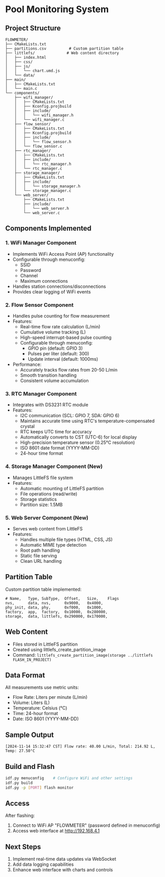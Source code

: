 # Pool Monitoring System

## Project Structure
```
FLOWMETER/
├── CMakeLists.txt
├── partitions.csv          # Custom partition table
├── littlefs/              # Web content directory
│   ├── index.html
│   ├── css/
│   ├── js/
│   │   └── chart.umd.js
│   └── data/
├── main/
│   ├── CMakeLists.txt
│   └── main.c
└── components/
    ├── wifi_manager/
    │   ├── CMakeLists.txt
    │   ├── Kconfig.projbuild
    │   ├── include/
    │   │   └── wifi_manager.h
    │   └── wifi_manager.c
    ├── flow_sensor/
    │   ├── CMakeLists.txt
    │   ├── Kconfig.projbuild
    │   ├── include/
    │   │   └── flow_sensor.h
    │   └── flow_sensor.c
    ├── rtc_manager/
    │   ├── CMakeLists.txt
    │   ├── include/
    │   │   └── rtc_manager.h
    │   └── rtc_manager.c
    ├── storage_manager/
    │   ├── CMakeLists.txt
    │   ├── include/
    │   │   └── storage_manager.h
    │   └── storage_manager.c
    └── web_server/
        ├── CMakeLists.txt
        ├── include/
        │   └── web_server.h
        └── web_server.c
```

## Components Implemented

### 1. WiFi Manager Component
- Implements WiFi Access Point (AP) functionality
- Configurable through menuconfig:
  - SSID
  - Password
  - Channel
  - Maximum connections
- Handles station connections/disconnections
- Provides clear logging of WiFi events

### 2. Flow Sensor Component
- Handles pulse counting for flow measurement
- Features:
  - Real-time flow rate calculation (L/min)
  - Cumulative volume tracking (L)
  - High-speed interrupt-based pulse counting
  - Configurable through menuconfig:
    - GPIO pin (default: GPIO 3)
    - Pulses per liter (default: 300)
    - Update interval (default: 1000ms)
- Performance:
  - Accurately tracks flow rates from 20-50 L/min
  - Smooth transition handling
  - Consistent volume accumulation

### 3. RTC Manager Component
- Integrates with DS3231 RTC module
- Features:
  - I2C communication (SCL: GPIO 7, SDA: GPIO 6)
  - Maintains accurate time using RTC's temperature-compensated crystal
  - RTC keeps UTC time for accuracy
  - Automatically converts to CST (UTC-6) for local display
  - High-precision temperature sensor (0.25°C resolution)
  - ISO 8601 date format (YYYY-MM-DD)
  - 24-hour time format

### 4. Storage Manager Component (New)
- Manages LittleFS file system
- Features:
  - Automatic mounting of LittleFS partition
  - File operations (read/write)
  - Storage statistics
  - Partition size: 1.5MB

### 5. Web Server Component (New)
- Serves web content from LittleFS
- Features:
  - Handles multiple file types (HTML, CSS, JS)
  - Automatic MIME type detection
  - Root path handling
  - Static file serving
  - Clean URL handling

## Partition Table
Custom partition table implemented:
```
# Name,   Type, SubType,  Offset,   Size,    Flags
nvs,      data, nvs,      0x9000,   0x4000,
phy_init, data, phy,      0xf000,   0x1000,
factory,  app,  factory,  0x10000,  0x280000,
storage,  data, littlefs, 0x290000, 0x170000,
```

## Web Content
- Files stored in LittleFS partition
- Created using littlefs_create_partition_image
- Command: `littlefs_create_partition_image(storage ../littlefs FLASH_IN_PROJECT)`

## Data Format
All measurements use metric units:
- Flow Rate: Liters per minute (L/min)
- Volume: Liters (L)
- Temperature: Celsius (°C)
- Time: 24-hour format
- Date: ISO 8601 (YYYY-MM-DD)

## Sample Output
```
[2024-11-14 15:32:47 CST] Flow rate: 40.00 L/min, Total: 214.92 L, Temp: 27.50°C
```

## Build and Flash
```bash
idf.py menuconfig    # Configure WiFi and other settings
idf.py build
idf.py -p [PORT] flash monitor
```

## Access
After flashing:
1. Connect to WiFi AP "FLOWMETER" (password defined in menuconfig)
2. Access web interface at http://192.168.4.1

## Next Steps
1. Implement real-time data updates via WebSocket
2. Add data logging capabilities
3. Enhance web interface with charts and controls